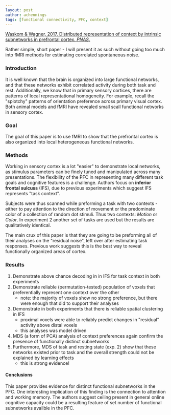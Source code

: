 ```yaml
---
layout: post
author: achennings
tags: [functional connectivity, PFC, context]
---
```


[Waskom & Wagner, 2017. Distributed representation of context by intrinsic subnetworks in prefrontal cortex. _PNAS_.](https://doi.org/10.1073/pnas.1615269114)

Rather simple, short paper - I will present it as such without going too much into fMRI methods for estimating correlated spontaneous noise.

### Introduction
It is well known that the brain is organized into large functional networks, and that these networks exhibit correlated activity during both task and rest. Additionally, we know that in primary sensory cortices, there are patterns of local representational homogeneity. For example, recall the "splotchy" patterns of orientation preference across primary visual cortex. Both animal models and fMRI have revealed small scall functional networks in sensory cortex.

### Goal
The goal of this paper is to use fMRI to show that the prefrontal cortex is also organized into local heterogeneous functional networks.

### Methods
Working in sensory cortex is a lot "easier" to demonstrate local networks, as stimulus parameters can be finely tuned and manipulated across many presentations. The flexibility of the PFC in representing many different task goals and cognitive features is a challenge. Authors focus on **inferior frontal sulcuss** (IFS), due to previous experiments which suggest IFS represents "task context".

Subjects were thus scanned while preforming a task with two contexts - either to pay attention to the direction of movement or the predominate color of a collection of random dot stimuli. Thus two contexts: _Motion_ or _Color_. In experiment 2 another set of tasks are used but the results are qualitatively identical.

The main crux of this paper is that they are going to be preforming all of their analyses on the "residual noise", left over after estimating task responses. Previous work suggests this is the best way to reveal functionally organized areas of cortex.

### Results
1. Demonstrate above chance decoding in in IFS for task context in both experiments
2. Demonstrate reliable (permutation-tested) population of voxels that preferentially represent one context over the other
    - note: the majority of voxels show no strong preference, but there were enough that did to support their analyses
3. Demonstrate in both experiments that there is reliable spatial clustering in IFS
    - proximal voxels were able to reliably predict changes in "residual" activity above distal voxels
    - this analyses was model driven
4. MDS (a form of PCA) analysis of context preferences again confirm the presence of functionally distinct subnetworks
5. Furthermore, MDS of task and resting state (exp. 2) show that these networks existed prior to task and the overall strength could not be explained by learning effects
    - this is strong evidence!

#### Conclusions
This paper provides evidence for distinct functional subnetworks in the PFC. One interesting implication of this finding is the connection to attention and working memory. The authors suggest ceiling present in general online cognitive capacity could be a resulting feature of set number of functional subnetworks availble in the PFC. 
